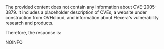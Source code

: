 The provided content does not contain any information about CVE-2005-3879. It includes a placeholder description of CVEs, a website under construction from OVHcloud, and information about Flexera's vulnerability research and products.

Therefore, the response is:

NOINFO